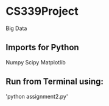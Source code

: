 # CS339Project
Big Data

## Imports for Python
Numpy
Scipy
Matplotlib

## Run from Terminal using:
'python assignment2.py'
